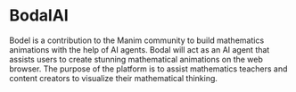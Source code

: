 # BodalAI
Bodel is a contribution to the Manim community to build mathematics animations with the help of AI agents. Bodal will act as an AI agent that assists users to create stunning mathematical animations on the web browser. The purpose of the platform is to assist mathematics teachers and content creators to visualize their mathematical thinking.
